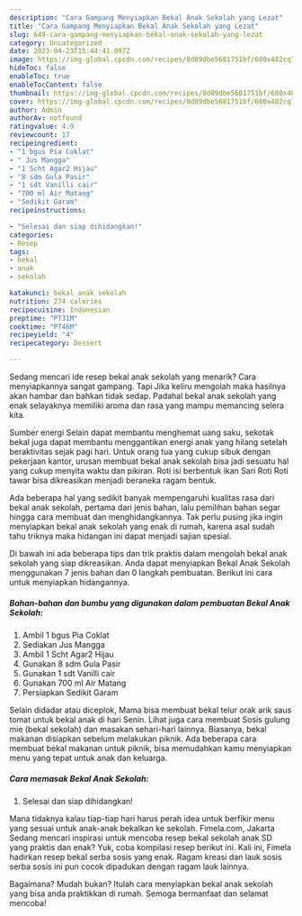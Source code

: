 ```yaml
---
description: "Cara Gampang Menyiapkan Bekal Anak Sekolah yang Lezat"
title: "Cara Gampang Menyiapkan Bekal Anak Sekolah yang Lezat"
slug: 649-cara-gampang-menyiapkan-bekal-anak-sekolah-yang-lezat
category: Uncategorized
date: 2023-04-23T15:44:41.097Z
image: https://img-global.cpcdn.com/recipes/0d09dbe5681751bf/680x482cq70/bekal-anak-sekolah-foto-resep-utama.jpg
hideToc: false
enableToc: true
enableTocContent: false
thumbnail: https://img-global.cpcdn.com/recipes/0d09dbe5681751bf/680x482cq70/bekal-anak-sekolah-foto-resep-utama.jpg
cover: https://img-global.cpcdn.com/recipes/0d09dbe5681751bf/680x482cq70/bekal-anak-sekolah-foto-resep-utama.jpg
author: Admin
authorAv: notfound
ratingvalue: 4.9
reviewcount: 17
recipeingredient:
- "1 bgus Pia Coklat"
- " Jus Mangga"
- "1 Scht Agar2 Hijau"
- "8 sdm Gula Pasir"
- "1 sdt Vanilli cair"
- "700 ml Air Matang"
- "Sedikit Garam"
recipeinstructions:

- "Selesai dan siap dihidangkan!"
categories:
- Resep
tags:
- bekal
- anak
- sekolah

katakunci: bekal anak sekolah 
nutrition: 274 calories
recipecuisine: Indonesian
preptime: "PT31M"
cooktime: "PT46M"
recipeyield: "4"
recipecategory: Dessert

---
```



Sedang mencari ide resep bekal anak sekolah yang menarik? Cara menyiapkannya sangat gampang. Tapi Jika keliru mengolah maka hasilnya akan hambar dan bahkan tidak sedap. Padahal bekal anak sekolah yang enak selayaknya memiliki aroma dan rasa yang mampu memancing selera kita.


Sumber energi Selain dapat membantu menghemat uang saku, sekotak bekal juga dapat membantu menggantikan energi anak yang hilang setelah beraktivitas sejak pagi hari. Untuk orang tua yang cukup sibuk dengan pekerjaan kantor, urusan membuat bekal anak sekolah bisa jadi sesuatu hal yang cukup menyita waktu dan pikiran. Roti isi berbentuk ikan Sari Roti Roti tawar bisa dikreasikan menjadi beraneka ragam bentuk.

Ada beberapa hal yang sedikit banyak mempengaruhi kualitas rasa dari bekal anak sekolah, pertama dari jenis bahan, lalu pemilihan bahan segar hingga cara membuat dan menghidangkannya. Tak perlu pusing jika ingin menyiapkan bekal anak sekolah yang enak di rumah, karena asal sudah tahu triknya maka hidangan ini dapat menjadi sajian spesial.


Di bawah ini ada beberapa tips dan trik praktis dalam mengolah bekal anak sekolah yang siap dikreasikan. Anda dapat menyiapkan Bekal Anak Sekolah menggunakan 7 jenis bahan dan 0 langkah pembuatan. Berikut ini cara untuk menyiapkan hidangannya.

<!--inarticleads1-->

##### Bahan-bahan dan bumbu yang digunakan dalam pembuatan Bekal Anak Sekolah:

1. Ambil 1 bgus Pia Coklat
1. Sediakan  Jus Mangga
1. Ambil 1 Scht Agar2 Hijau
1. Gunakan 8 sdm Gula Pasir
1. Gunakan 1 sdt Vanilli cair
1. Gunakan 700 ml Air Matang
1. Persiapkan Sedikit Garam


Selain didadar atau diceplok, Mama bisa membuat bekal telur orak arik saus tomat untuk bekal anak di hari Senin. Lihat juga cara membuat Sosis gulung mie (bekal sekolah) dan masakan sehari-hari lainnya. Biasanya, bekal makanan disiapkan sebelum melakukan piknik. Ada beberapa cara membuat bekal makanan untuk piknik, bisa memudahkan kamu menyiapkan menu yang tepat untuk anak dan keluarga. 

<!--inarticleads2-->

##### Cara memasak Bekal Anak Sekolah:


1. Selesai dan siap dihidangkan!

Mana tidaknya kalau tiap-tiap hari harus perah idea untuk berfikir menu yang sesuai untuk anak-anak bekalkan ke sekolah. Fimela.com, Jakarta Sedang mencari inspirasi untuk mencoba resep bekal sekolah anak SD yang praktis dan enak? Yuk, coba kompilasi resep berikut ini. Kali ini, Fimela hadirkan resep bekal serba sosis yang enak. Ragam kreasi dan lauk sosis serba sosis ini pun cocok dipadukan dengan ragam lauk lainnya. 

Bagaimana? Mudah bukan? Itulah cara menyiapkan bekal anak sekolah yang bisa anda praktikkan di rumah. Semoga bermanfaat dan selamat mencoba!
